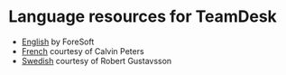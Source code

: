 # Language resources for TeamDesk

* [English](./dbstrings.txt) by ForeSoft
* [French](./fr/dbstrings.txt) courtesy of Calvin Peters
* [Swedish](./se/dbstrings.txt) courtesy of Robert Gustavsson
